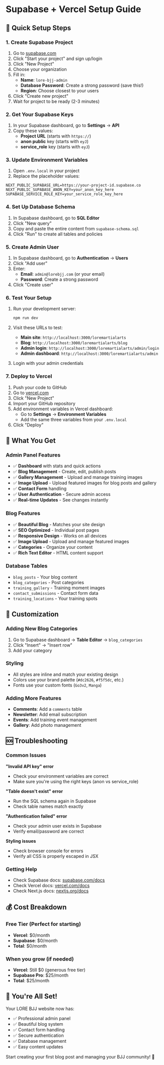 # Supabase + Vercel Setup Guide

## 🚀 Quick Setup Steps

### 1. Create Supabase Project

1. Go to [supabase.com](https://supabase.com)
2. Click "Start your project" and sign up/login
3. Click "New Project"
4. Choose your organization
5. Fill in:
   - **Name**: `lore-bjj-admin`
   - **Database Password**: Create a strong password (save this!)
   - **Region**: Choose closest to your users
6. Click "Create new project"
7. Wait for project to be ready (2-3 minutes)

### 2. Get Your Supabase Keys

1. In your Supabase dashboard, go to **Settings** → **API**
2. Copy these values:
   - **Project URL** (starts with `https://`)
   - **anon public** key (starts with `eyJ`)
   - **service_role** key (starts with `eyJ`)

### 3. Update Environment Variables

1. Open `.env.local` in your project
2. Replace the placeholder values:

```env
NEXT_PUBLIC_SUPABASE_URL=https://your-project-id.supabase.co
NEXT_PUBLIC_SUPABASE_ANON_KEY=your_anon_key_here
SUPABASE_SERVICE_ROLE_KEY=your_service_role_key_here
```

### 4. Set Up Database Schema

1. In Supabase dashboard, go to **SQL Editor**
2. Click "New query"
3. Copy and paste the entire content from `supabase-schema.sql`
4. Click "Run" to create all tables and policies

### 5. Create Admin User

1. In Supabase dashboard, go to **Authentication** → **Users**
2. Click "Add user"
3. Enter:
   - **Email**: `admin@lorebjj.com` (or your email)
   - **Password**: Create a strong password
4. Click "Create user"

### 6. Test Your Setup

1. Run your development server:
   ```bash
   npm run dev
   ```

2. Visit these URLs to test:
   - **Main site**: `http://localhost:3000/loremartialarts`
   - **Blog**: `http://localhost:3000/loremartialarts/blog`
   - **Admin login**: `http://localhost:3000/loremartialarts/admin/login`
   - **Admin dashboard**: `http://localhost:3000/loremartialarts/admin`

3. Login with your admin credentials

### 7. Deploy to Vercel

1. Push your code to GitHub
2. Go to [vercel.com](https://vercel.com)
3. Click "New Project"
4. Import your GitHub repository
5. Add environment variables in Vercel dashboard:
   - Go to **Settings** → **Environment Variables**
   - Add the same three variables from your `.env.local`
6. Click "Deploy"

## 🎯 What You Get

### Admin Panel Features
- ✅ **Dashboard** with stats and quick actions
- ✅ **Blog Management** - Create, edit, publish posts
- ✅ **Gallery Management** - Upload and manage training images
- ✅ **Image Upload** - Upload featured images for blog posts and gallery
- ✅ **Contact Form** handling
- ✅ **User Authentication** - Secure admin access
- ✅ **Real-time Updates** - See changes instantly

### Blog Features
- ✅ **Beautiful Blog** - Matches your site design
- ✅ **SEO Optimized** - Individual post pages
- ✅ **Responsive Design** - Works on all devices
- ✅ **Image Upload** - Upload and manage featured images
- ✅ **Categories** - Organize your content
- ✅ **Rich Text Editor** - HTML content support

### Database Tables
- `blog_posts` - Your blog content
- `blog_categories` - Post categories
- `training_gallery` - Training moment images
- `contact_submissions` - Contact form data
- `training_locations` - Your training spots

## 🔧 Customization

### Adding New Blog Categories
1. Go to Supabase dashboard → **Table Editor** → `blog_categories`
2. Click "Insert" → "Insert row"
3. Add your category

### Styling
- All styles are inline and match your existing design
- Colors use your brand palette (`#dc2626`, `#f5f5dc`, etc.)
- Fonts use your custom fonts (`Go3v2`, `Manga`)

### Adding More Features
- **Comments**: Add a `comments` table
- **Newsletter**: Add email subscription
- **Events**: Add training event management
- **Gallery**: Add photo management

## 🆘 Troubleshooting

### Common Issues

**"Invalid API key" error**
- Check your environment variables are correct
- Make sure you're using the right keys (anon vs service_role)

**"Table doesn't exist" error**
- Run the SQL schema again in Supabase
- Check table names match exactly

**"Authentication failed" error**
- Check your admin user exists in Supabase
- Verify email/password are correct

**Styling issues**
- Check browser console for errors
- Verify all CSS is properly escaped in JSX

### Getting Help
- Check Supabase docs: [supabase.com/docs](https://supabase.com/docs)
- Check Vercel docs: [vercel.com/docs](https://vercel.com/docs)
- Check Next.js docs: [nextjs.org/docs](https://nextjs.org/docs)

## 💰 Cost Breakdown

### Free Tier (Perfect for starting)
- **Vercel**: $0/month
- **Supabase**: $0/month
- **Total**: $0/month

### When you grow (if needed)
- **Vercel**: Still $0 (generous free tier)
- **Supabase Pro**: $25/month
- **Total**: $25/month

## 🎉 You're All Set!

Your LORE BJJ website now has:
- ✅ Professional admin panel
- ✅ Beautiful blog system
- ✅ Contact form handling
- ✅ Secure authentication
- ✅ Database management
- ✅ Easy content updates

Start creating your first blog post and managing your BJJ community! 🥋
